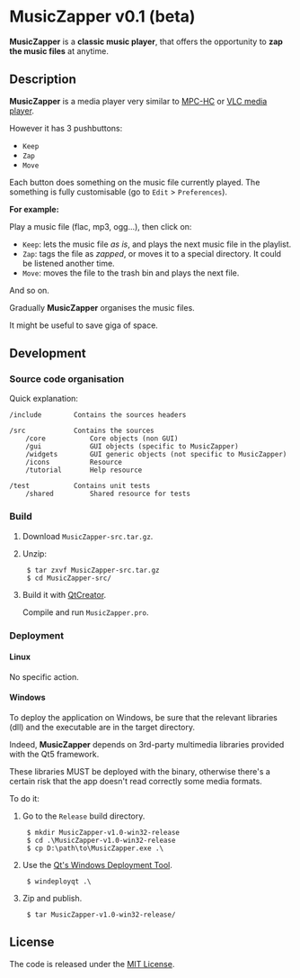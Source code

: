 # MusicZapper v0.1 (beta)

**MusicZapper** is a **classic music player**, that offers the opportunity to **zap the music files** at anytime.


## Description

**MusicZapper** is a media player very similar to [MPC-HC](https://mpc-hc.org/ "https://mpc-hc.org/") or [VLC media player](http://www.videolan.org/ "http://www.videolan.org/"). 

However it has 3 pushbuttons:

- `Keep`
- `Zap`
- `Move`


Each button does something on the music file currently played. The something is fully customisable (go to `Edit` > `Preferences`).

__For example:__

Play a music file (flac, mp3, ogg...), then click on:

- `Keep`: lets the music file *as is*, and plays the next music file in the playlist.
- `Zap`: tags the file as *zapped*, or moves it to a special directory. It could be listened another time.
- `Move`: moves the file to the trash bin and plays the next file.

And so on.

Gradually **MusicZapper** organises the music files.

It might be useful to save giga of space.

## Development

### Source code organisation

Quick explanation:

    /include        Contains the sources headers

    /src            Contains the sources
        /core           Core objects (non GUI)
        /gui            GUI objects (specific to MusicZapper)
        /widgets        GUI generic objects (not specific to MusicZapper)
        /icons          Resource
        /tutorial       Help resource

    /test           Contains unit tests
        /shared         Shared resource for tests


### Build

1. Download `MusicZapper-src.tar.gz`.

2. Unzip:

        $ tar zxvf MusicZapper-src.tar.gz
        $ cd MusicZapper-src/

3. Build it with [QtCreator](https://www.qt.io/developers/ "https://www.qt.io/developers/").

     Compile and run `MusicZapper.pro`.


### Deployment

#### Linux

No specific action.

#### Windows

To deploy the application on Windows, be sure that the relevant libraries (dll) and the executable are in the target directory.

Indeed, **MusicZapper** depends on 3rd-party multimedia libraries provided with the Qt5 framework.

These libraries MUST be deployed with the binary, otherwise there's a certain risk that the app doesn't read correctly some media formats.


To do it:

1. Go to the `Release` build directory.

        $ mkdir MusicZapper-v1.0-win32-release
        $ cd .\MusicZapper-v1.0-win32-release
        $ cp D:\path\to\MusicZapper.exe .\

2. Use the [Qt's Windows Deployment Tool](http://doc.qt.io/qt-5/windows-deployment.html#the-windows-deployment-tool "http://doc.qt.io/qt-5/windows-deployment.html#the-windows-deployment-tool").

        $ windeployqt .\

3. Zip and publish.

        $ tar MusicZapper-v1.0-win32-release/



## License

The code is released under the [MIT License](LICENSE "LICENSE").
